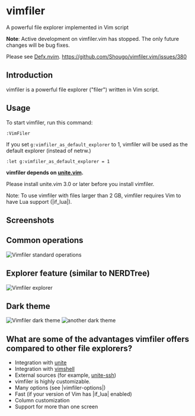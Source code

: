 # vimfiler
A powerful file explorer implemented in Vim script

**Note**: Active development on vimfiler.vim has stopped. The only future
changes will be bug fixes.

Please see [Defx.nvim](https://github.com/Shougo/defx.nvim).
https://github.com/Shougo/vimfiler.vim/issues/380

## Introduction
vimfiler is a powerful file explorer ("filer") written in Vim script.

## Usage
To start vimfiler, run this command:

	:VimFiler

If you set `g:vimfiler_as_default_explorer` to 1, vimfiler will be used as the default
explorer (instead of netrw.)

	:let g:vimfiler_as_default_explorer = 1

**vimfiler depends on [unite.vim](https://github.com/Shougo/unite.vim).**

Please install unite.vim 3.0 or later before you install vimfiler.

Note: To use vimfiler with files larger than 2 GB,
      vimfiler requires Vim to have Lua support (|if_lua|).

## Screenshots

Common operations
----------------------------
![Vimfiler standard operations](https://f.cloud.github.com/assets/214488/657681/c40265e6-d56f-11e2-96fd-03d01f10cc4e.gif)

Explorer feature (similar to NERDTree)
----------------------------------------
![Vimfiler explorer](https://f.cloud.github.com/assets/214488/657685/95011fc4-d571-11e2-9934-159196cf9e59.gif)

Dark theme
----------------------------
![Vimfiler dark theme](https://cloud.githubusercontent.com/assets/147918/3933094/412cc0e0-2478-11e4-902e-63b658f04d81.png)
![another dark theme](https://user-images.githubusercontent.com/7071307/31679880-7e4d785c-b340-11e7-894e-3ea74556e491.png)

## What are some of the advantages vimfiler offers compared to other file explorers?

- Integration with [unite](https://github.com/Shougo/unite.vim)
- Integration with [vimshell](https://github.com/Shougo/vimshell.vim)
- External sources (for example, [unite-ssh](https://github.com/Shougo/unite-ssh))
- vimfiler is highly customizable.
- Many options (see |vimfiler-options|)
- Fast (if your version of Vim has |if_lua| enabled)
- Column customization
- Support for more than one screen
